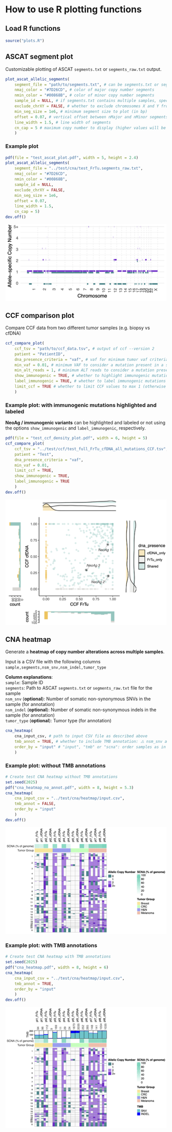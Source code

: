 # How to use R plotting functions

## Load R functions
```r
source("plots.R")
```

## ASCAT segment plot
Customizable plotting of ASCAT `segments.txt` or `segments_raw.txt` output.

```r
plot_ascat_allelic_segments(
	segment_file = "path/to/segments.txt", # can be segments.txt or segments_raw.txt
	nmaj_color = "#7D26CD", # color of major copy number segments
    nmin_color = "#00868B", # color of minor copy number segments
    sample_id = NULL, # if segments.txt contains multiple samples, specify sample ID to plot
    exclude_chrXY = FALSE, # whether to exclude chromosomes X and Y from the plot
    min_seg_size = 1e6, # minimum segment size to plot (in bp)
    offset = 0.07, # vertical offset between nMajor and nMinor segments
    line_width = 1.5, # line width of segments
    cn_cap = 5 # maximum copy number to display (higher values will be capped)
	)
```
### Example plot
```r
pdf(file = "test_ascat_plot.pdf", width = 5, height = 2.4)
plot_ascat_allelic_segments(
	segment_file = "../test/cna/test_FrTu.segments_raw.txt",
	nmaj_color = "#7D26CD",
    nmin_color = "#00868B",
    sample_id = NULL,
    exclude_chrXY = FALSE,
    min_seg_size = 1e6,
    offset = 0.07,
    line_width = 1.5,
    cn_cap = 5)
dev.off()
```

![Preview of test_ascat_plot.png](test_ascat_plot.png)

## CCF comparison plot
Compare CCF data from two different tumor samples (e.g. biopsy vs cfDNA)

```r
ccf_compare_plot(
    ccf_tsv = "path/to/ccf_data.tsv", # output of ccf --version 2
    patient = "PatientID",
    dna_presence_criteria = "vaf", # vaf for minimum tumor vaf criteria or alt_reads for minimum number of alt reads criteria
    min_vaf = 0.01, # minimum VAF to consider a mutation present in a sample (if dna_presence_criteria = "vaf")
    min_alt_reads = 1, # minimum ALT reads to consider a mutation present in a sample (if dna_presence_criteria = "alt_reads")
    show_immunogenic = TRUE, # whether to highlight immunogenic mutations
    label_immunogenic = TRUE, # whether to label immunogenic mutations (show gene name)
    limit_ccf = TRUE # whether to limit CCF values to max 1 (otherwise the variant copy number is shown and can be >1)
    )
```

### Example plot: with immunogenic mutations highlighted and labeled
**NeoAg / immunogenic variants** can be highlighted and labeled or not using the options `show_immunogenic` and `label_immunogenic`, respectively.

```r
pdf(file = "test_ccf_density_plot.pdf", width = 6, height = 5)
ccf_compare_plot(
	ccf_tsv = "../test/ccf/test_full_FrTu_cfDNA_all_mutations_CCF.tsv", 
	patient = "Test",
	dna_presence_criteria = "vaf",
	min_vaf = 0.01,
	limit_ccf = TRUE,
	show_immunogenic = TRUE,
	label_immunogenic = TRUE
	)
dev.off()
```

![Preview of test_ccf_density_plot.png](test_ccf_density_plot.png)

## CNA heatmap
Generate a **heatmap of copy number alterations across multiple samples**.

Input is a CSV file with the following columns `sample,segments,nsm_snv,nsm_indel,tumor_type`

**Column explanations**: <br>
`sample`: Sample ID <br>
`segments`: Path to ASCAT `segments.txt` or `segments_raw.txt` file for the sample <br>
`nsm_snv` (**optional**): Number of somatic non-synonymous SNVs in the sample (for annotation) <br>
`nsm_indel` (**optional**): Number of somatic non-synonymous indels in the sample (for annotation) <br>
`tumor_type` (**optional**): Tumor type (for annotation)

```r
cna_heatmap(
    cna_input_csv, # path to input CSV file as described above
    tmb_annot = TRUE, # whether to include TMB annotation: ⚠️ nsm_snv and nsm_indel columns must be filled in input csv or missing values will be set to 0
    order_by = "input" # "input", "tmb" or "scna": order samples as in input csv, by TMB or by fraction of genome with SCNA, respectively
    )
```
### Example plot: without TMB annotations
```r
# Create test CNA heatmap without TMB annotations
set.seed(2025)
pdf("cna_heatmap_no_annot.pdf", width = 8, height = 5.3)
cna_heatmap(
	cna_input_csv = "../test/cna/heatmap/input.csv",
	tmb_annot = FALSE,
	order_by = "input"
	)
dev.off()
```
![Preview of cna_heatmap_no_annot.png](cna_heatmap_no_annot.png)

### Example plot: with TMB annotations
```r
# Create test CNA heatmap with TMB annotations
set.seed(2025)
pdf("cna_heatmap.pdf", width = 8, height = 6)
cna_heatmap(
	cna_input_csv = "../test/cna/heatmap/input.csv",
	tmb_annot = TRUE,
	order_by = "input"
	)
dev.off()
```
![Preview of cna_heatmap.png](cna_heatmap.png)